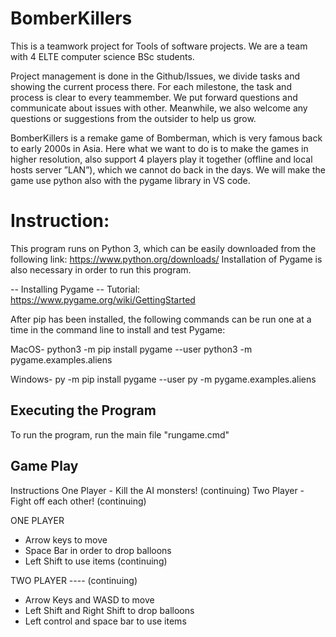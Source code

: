 # BomberKillers
This is a teamwork project for Tools of software projects. We are a team with 4 ELTE computer science BSc students.

Project management is done in the Github/Issues, we divide tasks and showing the current process there. For each milestone, the task and process is clear to every teammember.
We put forward questions and communicate about issues with other. Meanwhile, we also welcome any questions or suggestions from the outsider to help us grow.

BomberKillers is a remake game of Bomberman, which is very famous back to early 2000s in Asia. Here what we want to do is to make the games in higher resolution, also support 4 players play it together (offline and local hosts server ”LAN”), which we cannot do back in the days. We will make the game use python also with the pygame library in VS code.

# Instruction:
This program runs on Python 3, which can be easily downloaded from the following link: 
 https://www.python.org/downloads/
Installation of Pygame is also necessary in order to run this program. 

-- Installing Pygame -- 
Tutorial: https://www.pygame.org/wiki/GettingStarted

After pip has been installed, the following commands can be run one at a time in the command line to install and test Pygame: 

 MacOS-
 python3 -m pip install pygame --user
 python3 -m pygame.examples.aliens

 Windows-
 py -m pip install pygame --user
 py -m pygame.examples.aliens
  
## Executing the Program ## 

To run the program, run the main file "rungame.cmd" 

## Game Play ##

Instructions
One Player - Kill the AI monsters! (continuing)
Two Player - Fight off each other! (continuing)

 ONE PLAYER 
 - Arrow keys to move 
 - Space Bar in order to drop balloons 
 - Left Shift to use items  (continuing)

 TWO PLAYER ---- (continuing)
 - Arrow Keys and WASD to move 
 - Left Shift and Right Shift to drop balloons
 - Left control and space bar to use items 
